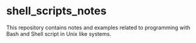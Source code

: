 # shell_scripts_notes
This repository contains notes and examples related to programming with Bash and Shell script in Unix like systems.
